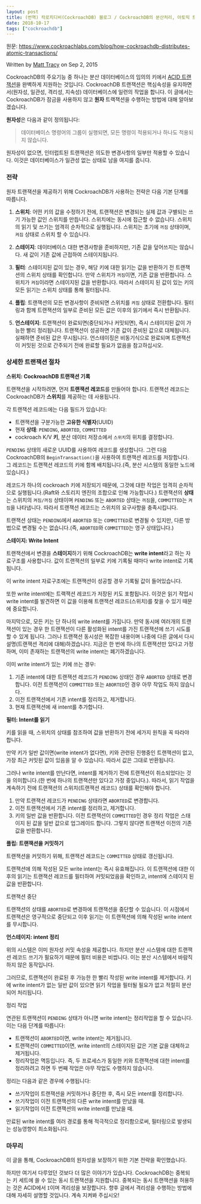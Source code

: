 ```yaml
---
layout: post
title: (번역) 칵로치디비(CockroachDB) 블로그 / CockroachDB의 분산처리, 아토믹 트랜잭션은 어떻게 동작하는가
date: 2018-10-17
tags: ["cockroachdb"]
---
```


원문: https://www.cockroachlabs.com/blog/how-cockroachdb-distributes-atomic-transactions/

Written by [Matt Tracy](https://www.cockroachlabs.com/author/matt-tracy/) on Sep 2, 2015

<!--more-->

CockroachDB의 주요기능 중 하나는 분산 데이터베이스의 임의의 키에서 [ACID 트랜잭션](https://en.wikipedia.org/wiki/ACID_(computer_science))을 완벽하게 지원하는 것입니다. CockroachDB 트랜잭션은 핵심속성을 유지하면서(원자성, 일관성, 격리성, 지속성) 데이터베이스에 일련의 작업을 합니다. 이 글에서는 CockroachDB가 잠금을 사용하지 않고 **원자** 트랙잭션을 수행하는 방법에 대해 알아보겠습니다.

**원자성**은 다음과 같이 정의됩니다:

> 데이터베이스 명령어의 그룹이 실행되면, 모든 명령이 적용되거나 하나도 적용되지 않습니다.

원자성이 없으면, 인터럽트된 트랜잭션은 의도한 변경사항의 일부만 적용할 수 있습니다. 이것은 데이터베이스가 일관성 없는 상태로 남을 여지를 줍니다.

### 전략

원자 트랜잭션을 제공하기 위해 CockroachDB가 사용하는 전략은 다음 기본 단계를 따릅니다.

1. **스위치**: 어떤 키의 값을 수정하기 전에, 트랜잭션은 변경되는 실제 값과 구별되는 쓰기 가능한 값인 스위치를 만듭니다. 스위치에는 동시에 접근할 수 없습니다. 스위치의 읽기 및 쓰기는 엄격히 순차적으로 실행됩니다. 스위치는 초기에 `꺼짐` 상태이며, `켜짐` 상태로 스위치 할 수 있습니다.

2. **스테이지**: 데이터베이스 대한 변경사항을 준비하지만, 기존 값을 덮어쓰지는 않습니다. 새 값이 기존 값에 근접하여 스테이지됩니다.

3. **필터**: 스테이지된 값이 있는 경우, 해당 키에 대한 읽기는 값을 반환하기 전 트랜잭션의 스위치 상태를 확인합니다. 만약 스위치가 `꺼짐`이면, 기존 값을 반환합니다. 스위치가 `켜짐`이라면 스테이지된 값을 반환합니다. 따라서 스테이지 된 값이 있는 키의 모든 읽기는 스위치 상태를 통해 필터됩니다.

4. **플립**: 트랜잭션의 모든 변경사항이 준비되면 스위치를 `켜짐` 상태로 전환합니다. 필터링과 함께 트랜잭션의 일부로 준비된 모든 값은 이후의 읽기에서 즉시 반환됩니다.

5. **언스테이지**: 트랜잭션이 완료되면(중단되거나 커밋되면), 즉시 스테이지된 값이 가능한 빨리 정리됩니다. 트랜잭션이 성공하면 기존 값이 준비된 값으로 대체됩니다. 실패하면 준비된 값은 무시됩니다. 언스테이징은 비동기식으로 완료되며 트랜잭션이 커밋된 것으로 간주되기 전에 완료할 필요가 없음을 참고하십시오.

### 상세한 트랜잭션 절차

**스위치: CockroachDB 트랜잭션 기록**

트랜잭션을 시작하려면, 먼저 **트랜잭션 레코드**를 만들어야 합니다. 트랜잭션 레코드는 CockroachDB가 **스위치**를 제공하는 데 사용됩니다.

각 트랜잭션 레코드에는 다음 필드가 있습니다:

* 트랜잭션을 구분가능한 **고유한 식별자**(UUID) 
* 현재 **상태**: `PENDING`, `ABORTED`, `COMMITTED`
* cockroach K/V **키**, 분산 데이터 저장소에서 `스위치`의 위치를 결정합니다.

`PENDING` 상태의 새로운 UUID를 사용하여 레코드를 생성합니다. 그런 다음 CockroachDB의 `BeginTransaction()`을 사용하여 트랜잭션 레코드를 저장합니다. 그 레코드는 트랜잭션 레코드의 키에 함께 배치됩니다.(즉, 분산 시스템의 동일한 노드에 있습니다.)

레코드가 하나의 cockroach 키에 저장되기 때문에, 그것에 대한 작업은 엄격히 순차적으로 실행됩니다.(Raft와 스토리지 엔진의 조합으로 인해 가능합니다.) 트랜잭션의 **상태**는 스위치의 `켜짐/꺼짐` 상태이며 `PENDING` 또는 `ABORTED` 상태는 `꺼짐`을, `COMMITTED`는 `켜짐`을 나타냅니다. 따라서 트랜잭션 레코드는 스위치의 요구사항을 충족시킵니다.

트랜잭션 상태는 `PENDING`에서 `ABORTED` 또는 `COMMITTED`로 변경될 수 있지만, 다른 방법으로 변경될 수는 없습니다.(즉, `ABORTED`와 `COMMITTED`는 영구 상태입니다.)

**스테이지: Write Intent**

트랜잭션에서 변경을 **스테이지**하기 위해 CockroachDB는 **write intent**라고 하는 자료구조를 사용합니다. 값이 트랜잭션의 일부로 키에 기록될 때마다 write intent로 기록됩니다.

이 write intent 자료구조에는 트랜잭션이 성공할 경우 기록될 값이 들어있습니다.

또한 write intent에는 트랙잭션 레코드가 저장된 키도 포함됩니다. 이것은 읽기 작업시 write intent를 발견하면 이 값을 이용해 트랜잭션 레코드(스위치)를 찾을 수 있기 때문에 중요합니다.

마지막으로, 모든 키는 단 하나의 write intent를 가집니다. 만약 동시에 여러개의 트랜잭션이 있는 경우 한 트랜잭션이 다른 활성화된 intent를 가진 트랜잭션에 쓰기 시도를 할 수 있게 됩니다. 그러나 트랜잭션 동시성은 복잡한 내용이며 나중에 다른 글에서 다시 설명(트랜잭션 격리에 대해)하겠습니다. 지금은 한 번에 하나의 트랜잭션만 있다고 가정하며, 이미 존재하는 트랜잭션의 write intent는 폐기하겠습니다.

이미 write intent가 있는 키에 쓰는 경우:

1. 기존 intent에 대한 트랜잭션 레코드가 `PENDING` 상태인 경우 `ABORTED` 상태로 변경합니다. 이전 트랜잭션이 `COMMITTED` 또는 `ABORTED`인 경우 아무 작업도 하지 않습니다.
2. 이전 트랜잭션에서 기존 intent를 정리하고, 제거합니다.
3. 현재 트랜잭션에 새 intent를 추가합니다.

**필터: Intent를 읽기**

키를 읽을 때, 스위치의 상태를 참조하여 값을 반환하기 전에 세가지 원칙을 꼭 따라야 합니다.

만약 키가 일반 값이면(write intent가 없다면), 키와 관련된 진행중인 트랜잭션이 없고, 가장 최근 커밋된 값이 있음을 알 수 있습니다. 따라서 값은 그대로 반환됩니다.

그러나 write intent를 만난다면, intent를 제거하기 전에 트랜잭션이 취소되었다는 것을 의미합니다.(한 번에 하나의 트랜잭션만 있다고 가정 중입니다.). 따라서, 읽기 작업을 계속하기 전에 트랜잭션의 스위치(트랜잭션 레코드) 상태를 확인해야 합니다.

1. 만약 트랜잭션 레코드가 `PENDING` 상태라면 `ABORTED`로 변경합니다.
2. 이전 트랜잭션에서 기존 intent를 정리하고, 제거합니다.
3. 키의 일반 값을 반환합니다. 이전 트랜잭션이 `COMMITTED`인 경우 정리 작업은 스태이지 된 값을 일반 값으로 업그레이드 합니다. 그렇지 않다면 트랜잭션 이전의 기존 값을 반환합니다.

**플립: 트랜잭션을 커밋하기**

트랜잭션을 커밋하기 위해, 트랜잭션 레코드는 `COMMITTED` 상태로 갱신됩니다.

트랜잭션에 의해 작성된 모든 write intent는 즉시 유효해집니다. 이 트랜잭션에 대한 이후의 읽기는 트랜잭션 레코드를 필터하여 커밋되었음을 확인하고, intent에 스테이지 된 값을 반환합니다.

트랜잭션 중단

트랜잭션의 상태를 `ABORTED`로 변경하에 트랜잭션을 중단할 수 있습니다. 이 시점에서 트랜잭션은 영구적으로 중단되고 이후 읽기는 이 트랜잭션에 의해 작성된 write intent를 무시합니다.

**언스테이지: intent 정리**

위의 시스템은 이미 원자성 커밋 속성을 제공합니다. 하지만 분산 시스템에 대한 트랜잭션 레코드 쓰기가 필요하기 때문에 필터 비용은 비쌉니다. 이는 분산 시스템에서 바람직하지 않은 동작입니다.

그러므로, 트랜잭션이 완료된 후 가능한 한 빨리 작성된 write intent를 제거합니다. 키에 write intent가 없는 일반 값이 있으면 읽기 작업을 필터될 필요가 없고 적절히 분산되어 처리됩니다.

정리 작업

연관된 트랜잭션이 `PENDING` 상태가 아니면 write intent는 정리작업을 할 수 있습니다. 이는 다음 단계를 따릅니다:

* 트랜잭션이 `ABORTED`이면, write intent는 제거됩니다.
* 트랜잭션이 `COMMITTED`이면, write intent의 스테이지된 값은 기본 값을 대체하고 제거됩니다.
* 정리작업은 멱등입니다. 즉, 두 프로세스가 동일한 키와 트랜잭션에 대한 intent를 정리하려고 하면 두 번째 작업은 아무 작업도 수행하지 않습니다.

정리는 다음과 같은 경우에 수행됩니다:

* 쓰기작업이 트랜잭션을 커밋하거나 중단한 후, 즉시 모든 intent를 정리합니다.
* 쓰기작업이 이전 트랜잭션의 다른 write intent를 만났을 때.
* 읽기작업이 이전 트랜잭션의 write intent를 만났을 때.

만료된 write intent를 여러 경로를 통해 적극적으로 정리함으로써, 필터링으로 발생되는 성능영향이 최소화됩니다.

### 마무리

이 글을 통해, CockroachDB의 원자성을 보장하기 위한 기본 전략을 확인했습니다.

하지만 여기서 다루었던 것보다 더 많은 이야기가 있습니다. CockroachDB는 중복되는 키 세트에 쓸 수 있는 동시 트랜잭션을 지원합니다. 중복되는 동시 트랜잭션을 허용하는 것은 ACID에서 `I`이며 격리성을 보장합니다. 향후 글에서 격리성을 수행하는 방법에 대해 자세히 설명할 것입니다. 계속 지켜봐 주십시오!
